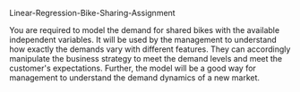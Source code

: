Linear-Regression-Bike-Sharing-Assignment


You are required to model the demand for shared bikes with the available independent variables. 
It will be used by the management to understand how exactly the demands vary with different features. They can accordingly manipulate the business strategy to meet the demand levels and meet the customer's expectations. Further, the model will be a good way for management to understand the demand dynamics of a new market.


